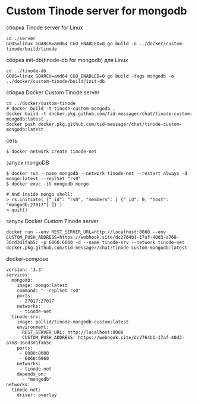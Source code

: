 # Custom Tinode server for mongodb

сборка Tinode server for Linux
```
cd ./server
GOOS=linux GOARCH=amd64 CGO_ENABLED=0 go build -o ../docker/custom-tinode/build/tinode
```

сборка init-db(tinode-db for mongodb) для Linux 
```
cd ../tinode-db
GOOS=linux GOARCH=amd64 CGO_ENABLED=0 go build -tags mongodb -o ../docker/custom-tinode/build/init-db
```

сборка Docker Custom Tinode server
```
cd ../docker/custom-tinode
# docker build -t tinode-custom-mongodb .
docker build -t docker.pkg.github.com/tid-messager/chat/tinode-custom-mongodb:latest .
docker push docker.pkg.github.com/tid-messager/chat/tinode-custom-mongodb:latest
```

сеть
```
$ docker network create tinode-net
```

запуск mongoDB
```
$ docker run --name mongodb --network tinode-net --restart always -d mongo:latest --replSet "rs0"
$ docker exec -it mongodb mongo

# And inside mongo shell:
> rs.initiate( {"_id": "rs0", "members": [ {"_id": 0, "host": "mongodb:27017"} ]} )
> quit()
```

запуск Docker Custom Tinode server
```
docker run --env REST_SERVER_URL=http://localhost:8080 --env CUSTOM_PUSH_ADDRESS=https://webhook.site/dc2764b1-17af-40d3-a768-36cd3d1fab5c -p 6060:6060 -d --name tinode-srv --network tinode-net docker.pkg.github.com/tid-messager/chat/tinode-custom-mongodb:latest
```

docker-compose
```
version: '3.3'
services:
  mongodb:
    image: mongo:latest
    command: "--replSet rs0"
    ports:
     - 27017:27017
    networks:
     - tinode-net
  tinode-srv:
    image: pallid/tinode-mongodb-custom:latest
    environment:
      REST_SERVER_URL: http://localhost:8080
      CUSTOM_PUSH_ADDRESS: https://webhook.site/dc2764b1-17af-40d3-a768-36cd3d1fab5c
    ports:
     - 8080:8080
     - 6060:6060
    networks:
     - tinode-net
    depends_on:
      - "mongodb" 
networks:
  tinode-net:
    driver: overlay
```